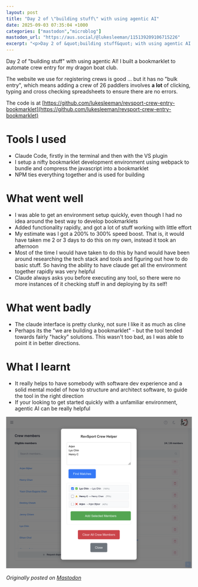 ```yaml
---
layout: post
title: "Day 2 of \"building stuff\" with using agentic AI"
date: 2025-09-03 07:35:04 +1000
categories: ["mastodon","microblog"]
mastodon_url: "https://aus.social/@lukesleeman/115139209106715226"
excerpt: "<p>Day 2 of &quot;building stuff&quot; with using agentic AI!   I built a bookmarklet to automate crew entry for my dragon boat club.</p><p>The websit..."
---
```


Day 2 of "building stuff" with using agentic AI! I built a bookmarklet to automate crew entry for my dragon boat club.

The website we use for registering crews is good ... but it has no "bulk entry", which means adding a crew of 26 paddlers involves **a lot** of clicking, typing and cross checking spreadsheets to ensure there are no errors.

The code is at [https://github.com/lukesleeman/revsport-crew-entry-bookmarklet](https://github.com/lukesleeman/revsport-crew-entry-bookmarklet)

# Tools I used

- Claude Code, firstly in the terminal and then with the VS plugin
- I setup a nifty bookmarklet development environment using webpack to bundle and compress the javascript into a bookmarklet
- NPM ties everything together and is used for building

# What went well

- I was able to get an environment setup quickly, even though I had no idea around the best way to develop bookmarklets
- Added functionality rapidly, and got a lot of stuff working with little effort
- My estimate was I got a 200% to 300% speed boost. That is, it would have taken me 2 or 3 days to do this on my own, instead it took an afternoon
- Most of the time I would have taken to do this by hand would have been around researching the tech stack and tools and figuring out how to do basic stuff. So having the ability to have claude get all the environment together rapidly was very helpful
- Claude always asks you before executing any tool, so there were no more instances of it checking stuff in and deploying by its self!

# What went badly

- The claude interface is pretty clunky, not sure I like it as much as cline
- Perhaps its the "we are building a bookmarklet" - but the tool tended towards fairly "hacky" solutions. This wasn't too bad, as I was able to point it in better directions.

# What I learnt

- It really helps to have somebody with software dev experience and a solid mental model of how to structure and architect software, to guide the tool in the right direction
- If your looking to get started quickly with a unfamiliar environment, agentic AI can be really helpful

![A screenshot of the bookmarklet in action.  We can see it fuzzy matching 3 names in a list](/assets/images/mastodon/2025-09-03-day-2-of-building-stuff-with-using-agentic-ai-1.png)



*Originally posted on [Mastodon](https://aus.social/@lukesleeman/115139209106715226)*
